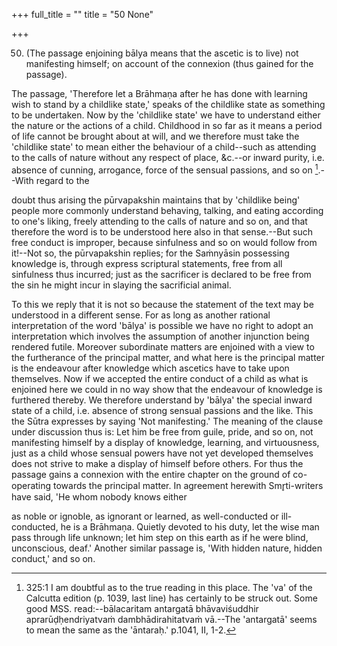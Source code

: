 +++
full_title = ""
title = "50 None"

+++


50. (The passage enjoining bālya means that the ascetic is to live) not manifesting himself; on account of the connexion (thus gained for the passage).

The passage, 'Therefore let a Brāhmaṇa after he has done with learning wish to stand by a childlike state,' speaks of the childlike state as something to be undertaken. Now by the 'childlike state' we have to understand either the nature or the actions of a child. Childhood in so far as it means a period of life cannot be brought about at will, and we therefore must take the 'childlike state' to mean either the behaviour of a child--such as attending to the calls of nature without any respect of place, &c.--or inward purity, i.e. absence of cunning, arrogance, force of the sensual passions, and so on [^fn_204].--With regard to the

[^fn_204]: 325:1 I am doubtful as to the true reading in this place. The 'va' of the Calcutta edition (p. 1039, last line) has certainly to be struck  out. Some good MSS. read:--bālacaritam antargatā bhāvaviśuddhir aprarūḍḥendriyatvaṁ dambhādirahitatvaṁ vā.--The 'antargatā' seems to mean the same as the 'āntaraḥ.' p.1041, II, 1-2.

doubt thus arising the pūrvapakshin maintains that by 'childlike being' people more commonly understand behaving, talking, and eating according to one's liking, freely attending to the calls of nature and so on, and that therefore the word is to be understood here also in that sense.--But such free conduct is improper, because sinfulness and so on would follow from it!--Not so, the pūrvapakshin replies; for the Saṁnyāsin possessing knowledge is, through express scriptural statements, free from all sinfulness thus incurred; just as the sacrificer is declared to be free from the sin he might incur in slaying the sacrificial animal.

To this we reply that it is not so because the statement of the text may be understood in a different sense. For as long as another rational interpretation of the word 'bālya' is possible we have no right to adopt an interpretation which involves the assumption of another injunction being rendered futile. Moreover subordinate matters are enjoined with a view to the furtherance of the principal matter, and what here is the principal matter is the endeavour after knowledge which ascetics have to take upon themselves. Now if we accepted the entire conduct of a child as what is enjoined here we could in no way show that the endeavour of knowledge is furthered thereby. We therefore understand by 'bālya' the special inward state of a child, i.e. absence of strong sensual passions and the like. This the Sūtra expresses by saying 'Not manifesting.' The meaning of the clause under discussion thus is: Let him be free from guile, pride, and so on, not manifesting himself by a display of knowledge, learning, and virtuousness, just as a child whose sensual powers have not yet developed themselves does not strive to make a display of himself before others. For thus the passage gains a connexion with the entire chapter on the ground of co-operating towards the principal matter. In agreement herewith Smr̥ti-writers have said, 'He whom nobody knows either

as noble or ignoble, as ignorant or learned, as well-conducted or ill-conducted, he is a Brāhmaṇa. Quietly devoted to his duty, let the wise man pass through life unknown; let him step on this earth as if he were blind, unconscious, deaf.' Another similar passage is, 'With hidden nature, hidden conduct,' and so on.

